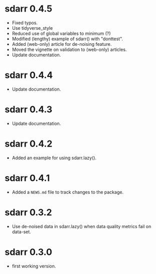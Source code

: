 # sdarr 0.4.5

* Fixed typos.
* Use tidyverse_style
* Reduced use of global variables to minimum (?)
* Modified (lengthy) example of sdarr() with "donttest". 
* Added (web-only) article for de-noising feature. 
* Moved the vignette on validation to (web-only) articles.
* Update documentation.

# sdarr 0.4.4

* Update documentation.

# sdarr 0.4.3

* Update documentation.

# sdarr 0.4.2

* Added an example for using sdarr.lazy().

# sdarr 0.4.1

* Added a `NEWS.md` file to track changes to the package.

# sdarr 0.3.2

* Use de-noised data in sdarr.lazy() when data quality metrics fail on data-set.

# sdarr 0.3.0

* first working version.

